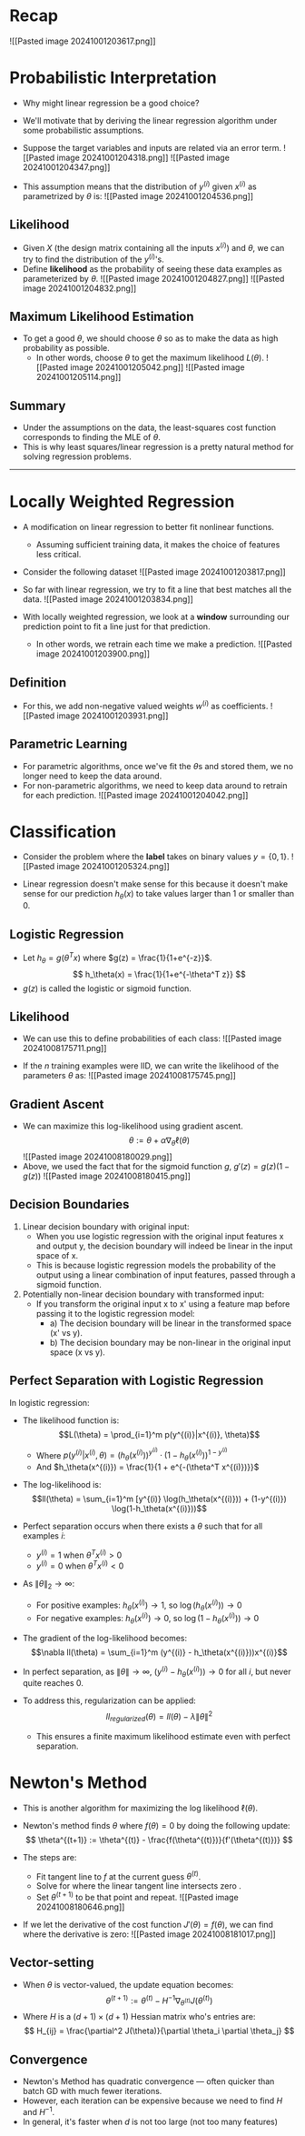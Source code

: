 
# Recap
![[Pasted image 20241001203617.png]]

# Probabilistic Interpretation
* Why might linear regression be a good choice?
* We'll motivate that by deriving the linear regression algorithm under some probabilistic assumptions.

* Suppose the target variables and inputs are related via an error term.
![[Pasted image 20241001204318.png]]
![[Pasted image 20241001204347.png]]

* This assumption means that the distribution of $y^{(i)}$ given $x^{(i)}$ as parametrized by $\theta$ is:
![[Pasted image 20241001204536.png]]

## Likelihood
* Given $X$ (the design matrix containing all the inputs $x^{(i)}$) and $\theta$, we can try to find the distribution of the $y^{(i)}$'s.
* Define **likelihood** as the probability of seeing these data examples as parameterized by $\theta$.
![[Pasted image 20241001204827.png]]
![[Pasted image 20241001204832.png]]

## Maximum Likelihood Estimation
* To get a good $\theta$, we should choose $\theta$ so as to make the data as high probability as possible.
	* In other words, choose $\theta$ to get the maximum likelihood $L(\theta)$.
![[Pasted image 20241001205042.png]]
![[Pasted image 20241001205114.png]]

## Summary
* Under the assumptions on the data, the least-squares cost function corresponds to finding the MLE of $\theta$.
* This is why least squares/linear regression is a pretty natural method for solving regression problems.

---
# Locally Weighted Regression
* A modification on linear regression to better fit nonlinear functions.
	* Assuming sufficient training data, it makes the choice of features less critical.

* Consider the following dataset
![[Pasted image 20241001203817.png]]

* So far with linear regression, we try to fit a line that best matches all the data.
![[Pasted image 20241001203834.png]]

* With locally weighted regression, we look at a **window** surrounding our prediction point to fit a line just for that prediction.
	* In other words, we retrain each time we make a prediction.
![[Pasted image 20241001203900.png]]

## Definition
* For this, we add non-negative valued weights $w^{(i)}$ as coefficients.
![[Pasted image 20241001203931.png]]

## Parametric Learning
* For parametric algorithms, once we've fit the $\theta$s and stored them, we no longer need to keep the data around.
* For non-parametric algorithms, we need to keep data around to retrain for each prediction.
![[Pasted image 20241001204042.png]]


# Classification
* Consider the problem where the **label** takes on binary values $y = \{0, 1\}$.
![[Pasted image 20241001205324.png]]

* Linear regression doesn't make sense for this because it doesn't make sense for our prediction $h_\theta(x)$ to take values larger than 1 or smaller than 0.

## Logistic Regression
* Let $h_\theta = g(\theta^T x)$ where $g(z) = \frac{1}{1+e^{-z}}$.
$$
h_\theta(x) = \frac{1}{1+e^{-\theta^T z}}
$$
* $g(z)$ is called the logistic or sigmoid function.

## Likelihood
* We can use this to define probabilities of each class:
![[Pasted image 20241008175711.png]]

* If the $n$ training examples were IID, we can write the likelihood of the parameters $\theta$ as:
![[Pasted image 20241008175745.png]]

## Gradient Ascent
* We can maximize this log-likelihood using gradient ascent.
$$
\theta := \theta + \alpha \nabla_\theta \ell(\theta)
$$
![[Pasted image 20241008180029.png]]
* Above, we used the fact that for the sigmoid function $g$, $g'(z) = g(z)(1 - g(z))$
![[Pasted image 20241008180415.png]]

## Decision Boundaries
1. Linear decision boundary with original input:
	* When you use logistic regression with the original input features x and output y, the decision boundary will indeed be linear in the input space of x.
	* This is because logistic regression models the probability of the output using a linear combination of input features, passed through a sigmoid function.
2. Potentially non-linear decision boundary with transformed input:
	* If you transform the original input x to x' using a feature map before passing it to the logistic regression model:
		* a) The decision boundary will be linear in the transformed space (x' vs y).
		* b) The decision boundary may be non-linear in the original input space (x vs y).

## Perfect Separation with Logistic Regression
In logistic regression:
* The likelihood function is:
$$L(\theta) = \prod_{i=1}^m p(y^{(i)}|x^{(i)}, \theta)$$
	* Where $p(y^{(i)}|x^{(i)}, \theta) = (h_\theta(x^{(i)}))^{y^{(i)}} \cdot (1 - h_\theta(x^{(i)}))^{1-y^{(i)}}$
	* And $h_\theta(x^{(i)}) = \frac{1}{1 + e^{-(\theta^T x^{(i)})}}$

* The log-likelihood is:
$$ll(\theta) = \sum_{i=1}^m [y^{(i)} \log(h_\theta(x^{(i)})) + (1-y^{(i)}) \log(1-h_\theta(x^{(i)}))$$
* Perfect separation occurs when there exists a $\theta$ such that for all examples $i$:
	* $y^{(i)} = 1 \text{ when } \theta^T x^{(i)} > 0$
	* $y^{(i)} = 0 \text{ when } \theta^T x^{(i)} < 0$

* As $\|\theta\|_{2} \to \infty$:
	- For positive examples: $h_\theta(x^{(i)}) \to 1$, so $\log(h_\theta(x^{(i)})) \to 0$
	- For negative examples: $h_\theta(x^{(i)}) \to 0$, so $\log(1-h_\theta(x^{(i)})) \to 0$

* The gradient of the log-likelihood becomes:
$$\nabla ll(\theta) = \sum_{i=1}^m (y^{(i)} - h_\theta(x^{(i)}))x^{(i)}$$
* In perfect separation, as $\|\theta\| \to \infty$, $(y^{(i)} - h_\theta(x^{(i)})) \to 0$ for all $i$, but never quite reaches 0.
* To address this, regularization can be applied:
$$ll_{regularized}(\theta) = ll(\theta) - \lambda\|\theta\|^2$$
	* This ensures a finite maximum likelihood estimate even with perfect separation.

# Newton's Method
* This is another algorithm for maximizing the log likelihood $\ell(\theta)$.

* Newton's method finds $\theta$ where $f(\theta) = 0$ by doing the following update:
$$
\theta^{(t+1)} := \theta^{(t)} - \frac{f(\theta^{(t)})}{f'(\theta^{(t)})}
$$
* The steps are:
	* Fit tangent line to $f$ at the current guess $\theta^{(t)}$.
	* Solve for where the linear tangent line intersects zero .
	* Set $\theta^{(t+1)}$ to be that point and repeat.
![[Pasted image 20241008180646.png]]

* If we let the derivative of the cost function $J'(\theta) = f(\theta)$, we can find where the derivative is zero:
![[Pasted image 20241008181017.png]]

## Vector-setting
* When $\theta$ is vector-valued, the update equation becomes:
$$
\theta^{(t+1)} := \theta^{(t)} - H^{-1}\nabla_{\theta^{(t)}} J(\theta^{(t)})
$$
* Where $H$ is a $(d+1) \times (d+1)$ Hessian matrix who's entries are:
$$
H_{ij} = \frac{\partial^2 J(\theta)}{\partial \theta_i \partial \theta_j}
$$
## Convergence
* Newton's Method has quadratic convergence — often quicker than batch GD with much fewer iterations.
* However, each iteration can be expensive because we need to find $H$ and $H^{-1}$.
* In general, it's faster when $d$ is not too large (not too many features)
